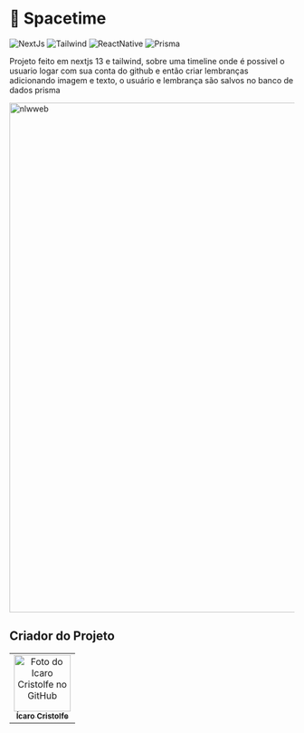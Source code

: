 <h1>🔰 Spacetime </h1>

![NextJs](https://img.shields.io/badge/next.js-000000?style=for-the-badge&logo=nextdotjs&logoColor=white)
![Tailwind](https://img.shields.io/badge/Tailwind_CSS-38B2AC?style=for-the-badge&logo=tailwind-css&logoColor=white)
![ReactNative](https://img.shields.io/badge/React_Native-20232A?style=for-the-badge&logo=react&logoColor=61DAFB)
![Prisma](https://img.shields.io/badge/Prisma-3982CE?style=for-the-badge&logo=Prisma&logoColor=white)

<p>Projeto feito em nextjs 13 e tailwind, sobre uma timeline onde é possivel o usuario logar com sua conta do github e então criar lembranças adicionando imagem e texto, o usuário  e lembrança são salvos no banco de dados prisma
</p>

<a data-flickr-embed="true" href="https://www.flickr.com/photos/196553482@N03/52941875818/in/dateposted-public/" title="nlwweb"><img src="https://live.staticflickr.com/65535/52941875818_f7afb05114_o.jpg" width="1600" height="900" alt="nlwweb"/></a>


## Criador do Projeto
<table>
  <tr>
    <td align="center">
      <a href="#">
        <img src="https://avatars.githubusercontent.com/u/82662425?v=4" width="100px;" alt="Foto do Icaro Cristolfe no GitHub"/><br>
        <sub>
          <b>Ícaro Cristolfe</b>
        </sub>
      </a>
    </td>
  </tr>
</table>
